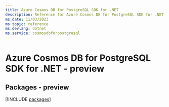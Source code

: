 ```yaml
---
title: Azure Cosmos DB for PostgreSQL SDK for .NET
description: Reference for Azure Cosmos DB for PostgreSQL SDK for .NET
ms.date: 11/03/2023
ms.topic: reference
ms.devlang: dotnet
ms.service: cosmosdbforpostgresql
---
```

# Azure Cosmos DB for PostgreSQL SDK for .NET - preview
## Packages - preview
[!INCLUDE [packages](cosmos-db-for-postgresql-index.md)]